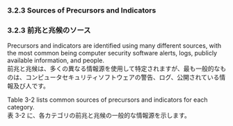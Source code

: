 ### 3.2.3 Sources of Precursors and Indicators 
### 3.2.3 前兆と兆候のソース

Precursors and indicators are identified using many different sources, with the most common being computer security software alerts, logs, publicly available information, and people.  
前兆と兆候は、多くの異なる情報源を使用して特定されますが、最も一般的なものは、コンピュータセキュリティソフトウェアの警告、ログ、公開されている情報及び人です。 

Table 3-2 lists common sources of precursors and indicators for each category.  
表 3-2 に、各カテゴリの前兆と兆候の一般的な情報源を示します。